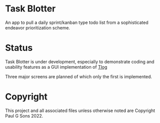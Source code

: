 

# Task Blotter 
An app to pull a daily sprint/kanban type todo list from a sophisticated 
endeavor prioritization scheme.

# Status
Task Blotter is under development, especially to demonstrate coding and usability
features as a GUI implementation of [Tlog](https://github.com/psons/tlog)

Three major screens are planned of which only the first is implemented.


# Copyright
This project and all associated files unless otherwise noted are
Copyright Paul G Sons 2022.
